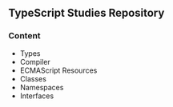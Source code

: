 ## TypeScript Studies Repository

### Content

-   Types
-   Compiler
-   ECMAScript Resources
-   Classes
-   Namespaces
-   Interfaces
